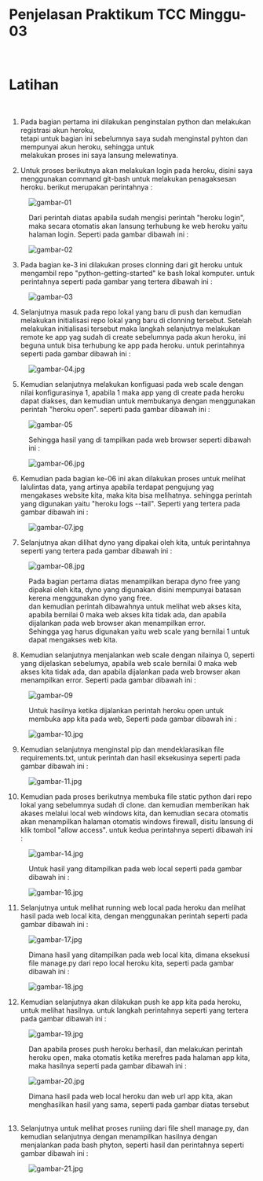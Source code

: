 # Penjelasan Praktikum TCC Minggu-03
<br/>

# Latihan
<br/>

1. Pada bagian pertama ini dilakukan penginstalan python dan melakukan registrasi akun heroku, <br/>
tetapi untuk bagian ini sebelumnya saya sudah menginstal pyhton dan mempunyai akun heroku, sehingga untuk<br/>
melakukan proses ini saya lansung melewatinya.

2. Untuk proses berikutnya akan melakukan login pada heroku, disini saya menggunakan command git-bash untuk melakukan penagaksesan heroku. berikut merupakan perintahnya :<br/>
<dd>

![gambar-01](/minggu-03/Latihan//gambar-01.jpg)

Dari perintah diatas apabila sudah mengisi perintah "heroku login", maka secara otomatis akan lansung terhubung ke web heroku yaitu halaman login. Seperti pada gambar dibawah ini :<br/>

![gambar-02](/minggu-03/Latihan/gambar-02.jpg)</dd>

3. Pada bagian ke-3 ini dilakukan proses clonning dari git heroku untuk mengambil repo "python-getting-started" ke bash lokal komputer. untuk perintahnya seperti pada gambar yang tertera dibawah ini :<br/>
<dd>

![gambar-03](/minggu-03/Latihan/gambar-03.jpg)</dd>

4. Selanjutnya masuk pada repo lokal yang baru di push dan kemudian melakukan initialisasi repo lokal yang baru di clonning tersebut. Setelah melakukan initialisasi tersebut maka langkah selanjutnya melakukan remote ke app yag sudah di create sebelumnya pada akun heroku, ini beguna untuk bisa terhubung ke app pada heroku. untuk perintahnya seperti pada gambar dibawah ini :<br/>
<dd>

![gambar-04.jpg](/minggu-03/Latihan/gambar-04.jpg)</dd>

5. Kemudian selanjutnya melakukan konfiguasi pada web scale dengan nilai konfigurasinya 1, apabila 1 maka app yang di create pada heroku dapat diakses, dan kemudian untuk membukanya dengan menggunakan perintah "heroku open". seperti pada gambar dibawah ini :<br/>

<dd>

![gambar-05](/minggu-03/Latihan/gambar-05.jpg)

Sehingga hasil yang di tampilkan pada web browser seperti dibawah ini :<br/>

![gambar-06.jpg](/minggu-03/Latihan/gambar-06.jpg)</dd>

6. Kemudian pada bagian ke-06 ini akan dilakukan proses untuk melihat lalulintas data, yang artinya apabila terdapat pengujung yag mengakases website kita, maka kita bisa melihatnya. sehingga perintah yang digunakan yaitu "heroku logs --tail". Seperti yang tertera pada gambar dibawah ini :<br/>
<dd>

![gambar-07.jpg](/minggu-03/Latihan/gambar-07.jpg)</dd>

7. Selanjutnya akan dilihat dyno yang dipakai oleh kita, untuk perintahnya seperti yang tertera pada gambar dibawah ini :<br/>

<dd>

![gambar-08.jpg](/minggu-03/Latihan/gambar-08.jpg)

Pada bagian pertama diatas menampilkan berapa dyno free yang dipakai oleh kita, dyno yang digunakan disini mempunyai batasan kerena menggunakan dyno yang free.<br/>
dan kemudian perintah dibawahnya untuk melihat web akses kita, apabila bernilai 0 maka web akses kita tidak ada, dan apabila dijalankan pada web browser akan menampilkan error.<br/>
Sehingga yag harus digunakan yaitu web scale yang bernilai 1 untuk dapat mengakses web kita.</dd>

8. Kemudian selanjutnya menjalankan web scale dengan nilainya 0, seperti yang dijelaskan sebelumya, apabila web scale bernilai 0 maka web akses kita tidak ada, dan apabila dijalankan pada web browser akan menampilkan error. Seperti pada gambar dibawah ini :<br/>
<dd>

![gambar-09](/minggu-03/Latihan/gambar-09.jpg)

Untuk hasilnya ketika dijalankan perintah heroku open untuk membuka app kita pada web, Seperti pada gambar dibawah ini :<br/>

![gambar-10.jpg](/minggu-03/Latihan/gambar-10.jpg)</dd>

9. Kemudian selanjutnya menginstal pip dan mendeklarasikan file requirements.txt, untuk perintah dan hasil eksekusinya seperti pada gambar dibawah ini :<br/>
<dd>

![gambar-11.jpg](/minggu-03/Latihan/gambar-11.jpg)</dd>

10. Kemudian pada proses berikutnya membuka file static python dari repo lokal yang sebelumnya sudah di clone. dan kemudian memberikan hak akases melalui local web windows kita, dan kemudian secara otomatis akan menampilkan halaman otomatis windows firewall, disitu lansung di klik tombol "allow access". untuk kedua perintahnya seperti dibawah ini :<br/>

<dd>

![gambar-14.jpg](/minggu-03/Latihan/gambar-14.jpg)

Untuk hasil yang ditampilkan pada web local seperti pada gambar dibawah ini :<br/>

![gambar-16.jpg](/minggu-03/Latihan/gambar-16.jpg)</dd>

11. Selanjutnya untuk melihat running web local pada heroku dan melihat hasil pada web local kita, dengan menggunakan perintah seperti pada gambar dibawah ini :<br/>
<dd>

![gambar-17.jpg](/minggu-03/Latihan/gambar-17.jpg)

Dimana hasil yang ditampilkan pada web local kita, dimana eksekusi file manage.py dari repo local heroku kita, seperti pada gambar dibawah ini :<br/>

![gambar-18.jpg](/minggu-03/Latihan/gambar-18.jpg)
</dd>

12. Kemudian selanjutnya akan dilakukan push ke app kita pada heroku, untuk melihat hasilnya. untuk langkah perintahnya seperti yang tertera pada gambar dibawah ini :<br/>

<dd> 

![gambar-19.jpg](/minggu-03/Latihan/gambar-19.jpg)

Dan apabila proses push heroku berhasil, dan melakukan perintah heroku open, maka otomatis ketika merefres pada halaman app kita, maka hasilnya seperti pada gambar dibawah ini :<br/>

![gambar-20.jpg](/minggu-03/Latihan/gambar-20.jpg)

<dd>Dimana hasil pada web local heroku dan web url app kita, akan menghasilkan hasil yang sama, seperti pada gambar diatas tersebut</dd><br/>

13. Selanjutnya untuk melihat proses runiing dari file shell manage.py, dan kemudian selanjutnya dengan menampilkan hasilnya dengan menjalankan pada bash phyton, seperti hasil dan perintahnya seperti gambar dibawah ini :<br/>

<dd>

![gambar-21.jpg](/minggu-03/Latihan/gambar-21.jpg)